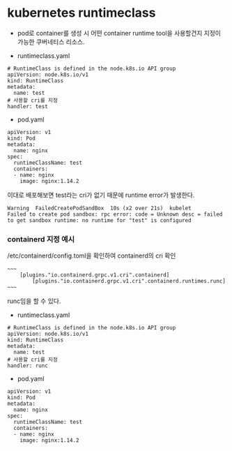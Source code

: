 # kubernetes runtimeclass
- pod로 container를 생성 시 어떤 container runtime tool을 사용할건지 지정이 가능한 쿠버네티스 리소스.    

- runtimeclass.yaml
```
# RuntimeClass is defined in the node.k8s.io API group
apiVersion: node.k8s.io/v1
kind: RuntimeClass
metadata:
  name: test 
# 사용할 cri를 지정 
handler: test
```    

- pod.yaml
```
apiVersion: v1
kind: Pod
metadata:
  name: nginx
spec:
  runtimeClassName: test
  containers:
  - name: nginx
    image: nginx:1.14.2
```
이대로 배포해보면 test라는 cri가 없기 때문에 runtime error가 발생한다.  
```
Warning  FailedCreatePodSandBox  10s (x2 over 21s)  kubelet            Failed to create pod sandbox: rpc error: code = Unknown desc = failed to get sandbox runtime: no runtime for "test" is configured
```    

### containerd 지정 예시
/etc/containerd/config.toml을 확인하여 containerd의 cri 확인
```
~~~
    [plugins."io.containerd.grpc.v1.cri".containerd]
        [plugins."io.containerd.grpc.v1.cri".containerd.runtimes.runc]
~~~
```
runc임을 할 수 있다.    

- runtimeclass.yaml
```
# RuntimeClass is defined in the node.k8s.io API group
apiVersion: node.k8s.io/v1
kind: RuntimeClass
metadata:
  name: test 
# 사용할 cri를 지정 
handler: runc
```    

- pod.yaml
```
apiVersion: v1
kind: Pod
metadata:
  name: nginx
spec:
  runtimeClassName: test
  containers:
  - name: nginx
    image: nginx:1.14.2
```
